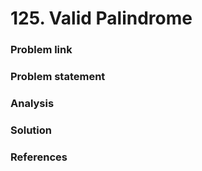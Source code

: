 # 125. Valid Palindrome

### Problem link

### Problem statement

### Analysis

### Solution

### References


